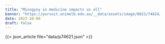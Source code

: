 ```yaml
---
title: "Misogyny in medicine impacts us all"
banner: "https://pursuit.unimelb.edu.au/__data/assets/image/0023/74624/Misogyny-in-medicine-impacts-us-all-_7bbc30cd-b78b-47d7-b0b4-42480008dc75.jpg"
date: 2023-10-09
draft: false
---
```


{{< json_article file="data/p74621.json" >}}